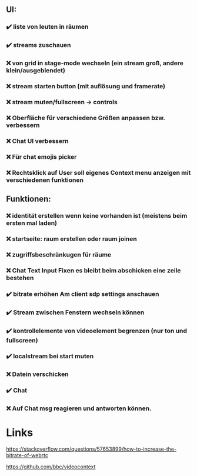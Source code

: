 ## UI:
### ✔️ liste von leuten in räumen
### ✔️ streams zuschauen
### ❌ von grid in stage-mode wechseln (ein stream groß, andere klein/ausgeblendet)
### ❌ stream starten button (mit auflösung und framerate)
### ❌ stream muten/fullscreen -> controls
### ❌ Oberfläche für verschiedene Größen anpassen bzw. verbessern
### ❌ Chat UI verbessern
### ❌ Für chat emojis picker 
### ❌ Rechtsklick auf User soll eigenes Context menu anzeigen mit verschiedenen funktionen

## Funktionen:
### ❌ identität erstellen wenn keine vorhanden ist (meistens beim ersten mal laden)
### ❌ startseite: raum erstellen oder raum joinen
### ❌ zugriffsbeschränkugen für räume
### ❌ Chat Text Input Fixen es bleibt beim abschicken eine zeile bestehen
### ✔️ bitrate erhöhen Am client sdp settings anschauen
### ✔️ Stream zwischen Fenstern wechseln können 
### ✔️ kontrollelemente von videoelement begrenzen (nur ton und fullscreen)
### ✔️ localstream bei start muten
### ❌ Datein verschicken 
### ✔️ Chat
### ❌ Auf Chat msg reagieren und antworten können.


# Links 

https://stackoverflow.com/questions/57653899/how-to-increase-the-bitrate-of-webrtc

https://github.com/bbc/videocontext